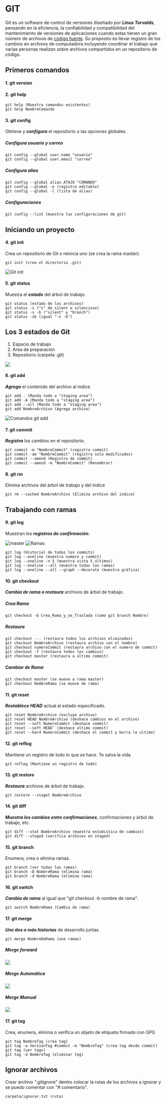 # GIT
Git es un software de control de versiones diseñado por ___Linus Torvalds___, pensando en la eficiencia, la confiabilidad y compatibilidad del mantenimiento de versiones de aplicaciones cuando estas tienen un gran número de archivos de [código fuente](https://es.wikipedia.org/wiki/C%C3%B3digo_fuente). Su propósito es llevar registro de los cambios en archivos de computadora incluyendo coordinar el trabajo que varias personas realizan sobre archivos compartidos en un repositorio de código.

## Primeros comandos
#### 1. git version

#### 2. git help 
~~~
git help (Muestra comandos existentes)
git help NombreComando
~~~
#### 3. git config 
Obtiene y ___configura___ el repositorio o las opciones globales.

##### Configura ___usuario y correo___
~~~
git config --global user.name "usuario"
git config --global user.email "correo"
~~~

##### Configura ___alias___

~~~
git config --global alias.ATAJO "COMANDO"
git config --global -e (registro editable)
git config --global -l (lista de alias)
~~~

##### Configuraciones

~~~
git config --list (muestra las configuraciones de git)
~~~


## Iniciando un proyecto


#### 4. git init
Crea un repositorio de Git o reinicia uno (se crea la rama master). 

~~~
git init (crea el directorio .git)
~~~

![Git init](https://i.ibb.co/mvG0rbB/git-init.png)

#### 5. git status
Muestra el ___estado___ del árbol de trabajo.

~~~
git status (estado de los archivos)
git status -s ("s" de silent o silencioso)
git status -s -b ("silent" y "branch")
git status -sb (igual "-s -b")
~~~

## Los 3 estados de Git

1. Espacio de trabajo
2. Area de preparación
3. Repositorio (carpeta .git)

![](https://i.ibb.co/16LXjLM/3estados.png)

#### 6. git add 
___Agrega___ el contenido del archivo al indice.

~~~
git add . (Manda todo a "staging area")
git add -A (Manda todo a "staging area")
git add --all (Manda todo a "staging area")
git add NombreArchivo (Agrega archivo)
~~~

![Comandos git add](https://i.ibb.co/HCm5grR/git-add.png)

#### 7. git commit
___Registra___ los cambios en el repositorio.

~~~ 
git commit -m "NombreCommit" (registra commit)
git commit -am "NombreCommit" (registra solo modificados)
git commit --amend (Registro de commit)
git commit --amend -m "NombreCommit" (Renombrar)
~~~

#### 8. git rm
Elimina archivos del árbol de trabajo y del índice

~~~
git rm --cached NombreArchivo (Elimina archivo del indice) 
~~~

## Trabajando con ramas 

#### 9. git log
Muestran los ___registros de confirmación___.


![master](https://i.ibb.co/q1GBvC8/log-de-commit.png)
![Ramas](https://i.ibb.co/sWtjDx8/2021-03-31-17-31-55-3-3-Ramas-locales-mp4-Reproductor-multimedia-VLC.png)

~~~
git log (Historial de todos los commits)
git log --oneline (muestra numero y commit)
git log --oneline -n 5 (muestra vista 5 ultimos)
git log --oneline --all (muestra todas las ramas)
git log --oneline --all --graph --decorate (muestra gráfica)
~~~
#### 10. git checkout 
___Cambia de rama o restaura___ archivos de árbol de trabajo.


##### Crea Rama

~~~
git checkout -b Crea_Rama_y_se_Traslada (como git branch Nombre)
~~~
##### Restaura
~~~
git checkout --. (restaura todos los archivos eliminados)
git checkout NombreArchivo (restaura archivo con el nombre)
git checkout numeroCommit (restaura archivo con el numero de commit)
git checkout -f (restaura todos los cambios) 
git checkout master (restaura a ultimo commit)
~~~

##### Cambiar de Rama
~~~
git checkout master (se mueve a rama master)
git checkout NombreRama (se mueve de rama)
~~~

#### 11. git reset
___Restablece HEAD___ actual al estado especificado.

~~~
git reset NombreArchivo (excluye archivo)
git reset HEAD NombreArchivo (deshace cambios en el archivo)
git reset --soft NumeroCommit (deshace commit)
git reset --soft HEADˆ (deshace ultimo commit)
git reset --hard NumeroCommit (deshace el commit y borra lo ultimo)
~~~

#### 12. git reflog 
Mantiene un registro de todo lo que se hace. Te salva la vida.
~~~
git reflog (Mantiene un registro de todo)
~~~

#### 13. git restore
___Restaura___ archivos de árbol de trabajo.

~~~
git restore --staget NombreArchivo
~~~

#### 14. git diff
___Muestra los cambios entre confirmaciones___, confirmaciones y árbol de trabajo, etc.

~~~
git diff --stat NombreArchivo (muestra estadistica de cambios)
git diff --staged (verifica archivos en staged)
~~~

#### 15. git branch
Enumera, crea o elimina ramas.

~~~
git branch (ver todas las ramas)
git branch -D NombreRama (elimina rama)
git branch -d NombreRama (elimina rama)
~~~

#### 16. git switch
___Cambia de rama___ al igual que "git checkout -b nombre de rama".

~~~
git switch NombreRama (Cambia de rama)
~~~


#### 17. git merge 
___Une dos o más historias___ de desarrollo juntas.

~~~
git merge NombreDeRama (une ramas)
~~~

##### Merge forward

![](https://i.ibb.co/T1J2qg5/fast-forward.png)

##### Merge Automática
![](https://i.ibb.co/vQmpRQF/automatica.png)

##### Merge Manual
![](https://i.ibb.co/G3GYFVP/manual.png)


#### 17. git tag
Crea, enumera, elimina o verifica un objeto de etiqueta firmado con GPG

~~~
git tag NombreTag (crea tag)
git tag -a VersionTag #commit -m "NombreTag" (crea tag desde commit) 
git tag (ver tags) 
git tag -d NombreTag (eliminar tag)
~~~

## Ignorar archivos
Crear archivo ".gitignore" dentro colocar la rutas de los archivos a ignorar y se puedo comentar con "# comentario".

~~~
carpeta/ignorar.txt (ruta) 
~~~